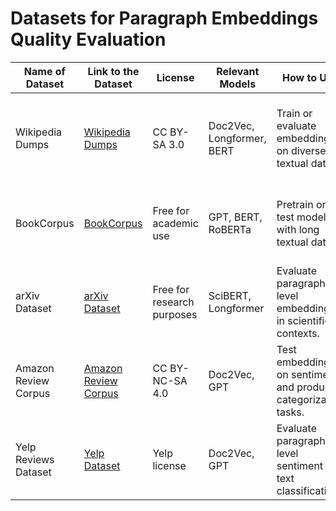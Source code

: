 # Datasets for Paragraph Embeddings Quality Evaluation

| Name of Dataset | Link to the Dataset | License | Relevant Models | How to Use | Ease of Implementation | Importance |
|------------------|---------------------|---------|------------------|------------|-------------------------|------------|
| Wikipedia Dumps | [Wikipedia Dumps](https://dumps.wikimedia.org/) | CC BY-SA 3.0 | Doc2Vec, Longformer, BERT | Train or evaluate embeddings on diverse textual data. | Moderate | High - diverse and large-scale dataset for robust training and testing. |
| BookCorpus | [BookCorpus](https://yknzhu.wixsite.com/mbweb) | Free for academic use | GPT, BERT, RoBERTa | Pretrain or test models with long textual data. | Moderate | High - large corpus for pretraining language models. |
| arXiv Dataset | [arXiv Dataset](https://www.kaggle.com/Cornell-University/arxiv) | Free for research purposes | SciBERT, Longformer | Evaluate paragraph-level embeddings in scientific contexts. | Moderate | High - domain-specific for scientific text analysis. |
| Amazon Review Corpus | [Amazon Review Corpus](https://nijianmo.github.io/amazon/index.html) | CC BY-NC-SA 4.0 | Doc2Vec, GPT | Test embeddings on sentiment and product categorization tasks. | Moderate | Medium - real-world dataset for sentiment analysis. |
| Yelp Reviews Dataset | [Yelp Dataset](https://www.yelp.com/dataset) | Yelp license | Doc2Vec, GPT | Evaluate paragraph-level sentiment and text classification. | Easy | Medium - real-world application for review analysis. |
